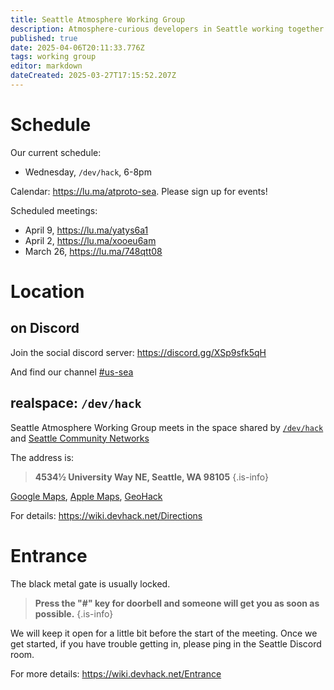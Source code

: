 ```yaml
---
title: Seattle Atmosphere Working Group
description: Atmosphere-curious developers in Seattle working together on interesting projects
published: true
date: 2025-04-06T20:11:33.776Z
tags: working group
editor: markdown
dateCreated: 2025-03-27T17:15:52.207Z
---
```


# Schedule
Our current schedule:

- Wednesday, `/dev/hack`, 6-8pm

Calendar: https://lu.ma/atproto-sea. Please sign up for events!

Scheduled meetings:
- April 9, https://lu.ma/yatys6a1
- April 2, https://lu.ma/xooeu6am
- March 26, https://lu.ma/748qtt08

# Location

## on Discord

Join the social discord server: https://discord.gg/XSp9sfk5qH

And find our channel [#us-sea](https://discord.com/channels/1347767186223136868/1353771383645143212)

## realspace: `/dev/hack`
Seattle Atmosphere Working Group meets in the space shared by [`/dev/hack`](https://devhack.net/) and [Seattle Community Networks](https://seattlecommunitynetwork.org/)

The address is:

> **4534½ University Way NE, Seattle, WA 98105**
{.is-info}

[Google Maps](https://maps.app.goo.gl/pq5vCRz4ToXz5Spe8), [Apple Maps](https://maps.apple.com/?address=4538%20University%20Way%20NE,%20Seattle,%20WA%20%2098105,%20United%20States&ll=47.662348,-122.313052&q=Marked%20Location), [GeoHack](https://geohack.toolforge.org/geohack.php?params=47_39_44_N_122_18_47_W)

For details: https://wiki.devhack.net/Directions

# Entrance
The black metal gate is usually locked.

> **Press the "#" key for doorbell and someone will get you as soon as possible.**
{.is-info}

We will keep it open for a little bit before the start of the meeting. Once we get started, if you have trouble getting in, please ping in the Seattle Discord room.

For more details: https://wiki.devhack.net/Entrance


